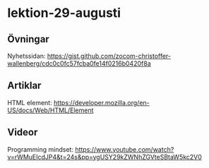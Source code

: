 # lektion-29-augusti

## Övningar

Nyhetssidan: https://gist.github.com/zocom-christoffer-wallenberg/cdc0c0fc57fcba0fe14f0216b0420f8a

## Artiklar

HTML element: https://developer.mozilla.org/en-US/docs/Web/HTML/Element

## Videor

Programming mindset: https://www.youtube.com/watch?v=rWMuEIcdJP4&t=24s&pp=ygUSY29kZWNhZGVteSBtaW5kc2V0